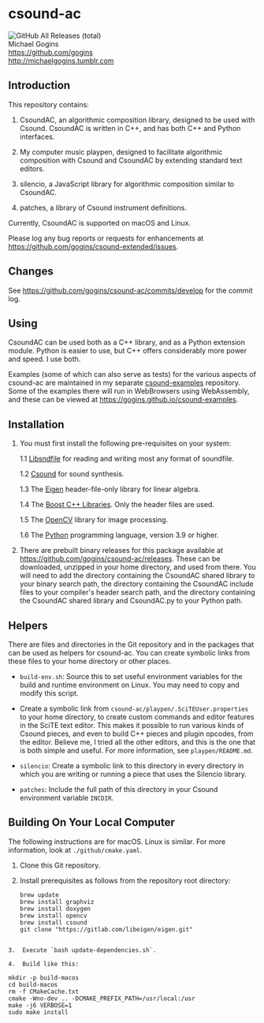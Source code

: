 # csound-ac
![GitHub All Releases (total)](https://img.shields.io/github/downloads/gogins/csound-ac/total.svg)<br>
Michael Gogins<br>
https://github.com/gogins<br>
http://michaelgogins.tumblr.com

## Introduction

This repository contains:

1.  CsoundAC, an algorithmic composition library, designed to be used with 
    Csound. CsoundAC is written in C++, and has both C++ and Python 
    interfaces.
    
2.  My computer music playpen, designed to facilitate algorithmic composition 
    with Csound and CsoundAC by extending standard text editors.
    
3.  silencio, a JavaScript library for algorithmic composition similar to 
    CsoundAC.
    
4.  patches, a library of Csound instrument definitions.

Currently, CsoundAC is supported on macOS and Linux.

Please log any bug reports or requests for enhancements at
https://github.com/gogins/csound-extended/issues.

## Changes

See https://github.com/gogins/csound-ac/commits/develop for the commit
log.

## Using

CsoundAC can be used both as a C++ library, and as a Python extension module.
Python is easier to use, but C++ offers considerably more power and speed. I 
use both.

Examples (some of which can also serve as tests) for the various aspects of 
csound-ac are maintained in my separate 
[csound-examples](https://github.com/gogins/csound-examples) 
repository. Some of the examples there will run in WebBrowsers using 
WebAssembly, and these can be viewed at 
https://gogins.github.io/csound-examples.

## Installation

1.  You must first install the following pre-requisites on your system:

    1.1  [Libsndfile](http://libsndfile.github.io/libsndfile/) for reading and 
         writing most any format of soundfile.

    1.2  [Csound](https://github.com/csound/csound) for sound synthesis.
    
    1.3  The [Eigen](https://eigen.tuxfamily.org/index.php?title=Main_Page) 
         header-file-only library for linear algebra.
         
    1.4  The [Boost C++ Libraries](https://www.boost.org/). Only the header 
         files are used.
    
    1.5  The [OpenCV](https://opencv.org/) library for image processing.
    
    1.6  The [Python](https://www.python.org/) programming language, version 
         3.9 or higher.
    
2.  There are prebuilt binary releases for this package available at 
    https://github.com/gogins/csound-ac/releases. These can be downloaded,
    unzipped in your home directory, and used from there. You will need to add 
    the directory containing the CsoundAC shared library to your binary search 
    path, the directory containing the CsoundAC include files to your 
    compiler's header search path, and the directory containing the CsoundAC 
    shared library and CsoundAC.py to your Python path.
    
## Helpers

There are files and directories in the Git repository and in the packages that 
can be used as helpers for csound-ac. You can create symbolic links from 
these files to your home directory or other places.

- `build-env.sh`: Source this to set useful environment variables for the 
  build and runtime environment on Linux. You may need to copy and modify this 
  script.
  
- Create a symbolic link from `csound-ac/playpen/.SciTEUser.properties` to your 
  home directory, to create custom commands and editor features in the SciTE 
  text editor. This makes it possible to run various kinds of Csound pieces, 
  and even to build C++ pieces and plugin opcodes, from the editor. Believe 
  me, I tried all the other editors, and this is the one that is both simple 
  and useful. For more information, see `playpen/README.md`.

- `silencio`: Create a symbolic link to this directory in every directory in 
  which you are writing or running a piece that uses the Silencio library.
  
- `patches`: Include the full path of this directory in your Csound 
  environment variable `INCDIR`.

## Building On Your Local Computer

The following instructions are for macOS. Linux is similar. For 
more information, look at `./github/cmake.yaml`.

1.  Clone this Git repository.

2.  Install prerequisites as follows from the repository root directory:
    ```
    brew update
    brew install graphviz
    brew install doxygen
    brew install opencv
    brew install csound
    git clone "https://gitlab.com/libeigen/eigen.git"
```

3.  Execute `bash update-dependencies.sh`.
 
4.  Build like this:
```
    mkdir -p build-macos
    cd build-macos
    rm -f CMakeCache.txt
    cmake -Wno-dev .. -DCMAKE_PREFIX_PATH=/usr/local:/usr 
    make -j6 VERBOSE=1
    sudo make install
```
